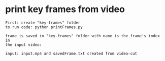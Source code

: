 # print key frames from video
	First: create "key-frames" folder
	to run code: python printFrames.py
	
	frame is saved in "key-frames" folder with name is the frame's index in
	the input video:

	input: input.mp4 and savedFrame.txt created from video-cut
